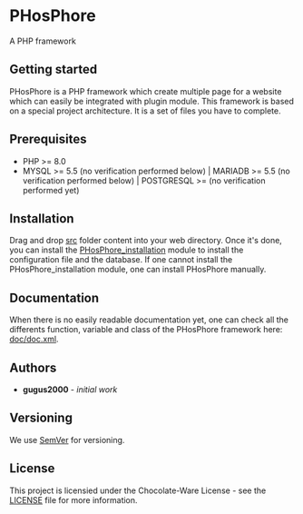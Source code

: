 # PHosPhore
 
 A PHP framework

## Getting started

PHosPhore is a PHP framework which create multiple page for a website which can easily be integrated with plugin module.
This framework is based on a special project architecture. It is a set of files you have to complete.

## Prerequisites

* PHP >= 8.0
* MYSQL >= 5.5 (no verification performed below) | MARIADB >= 5.5 (no verification performed below) | POSTGRESQL >= (no verification performed yet)

## Installation

Drag and drop [src](src) folder content into your web directory. Once it's done, you can install the [PHosPhore_installation](https://github.com/gugus2000/PHosPhore_installation) module to install the configuration file and the database.
If one cannot install the PHosPhore_installation module, one can install PHosPhore manually.

## Documentation

When there is no easily readable documentation yet, one can check all the differents function, variable and class of the PHosPhore framework here: [doc/doc.xml](doc/doc.xml).

## Authors

* **gugus2000** - *initial work*

## Versioning

We use [SemVer](http://semver.org/) for versioning.

## License

This project is licensied under the Chocolate-Ware License - see the [LICENSE](LICENSE) file for more information.

